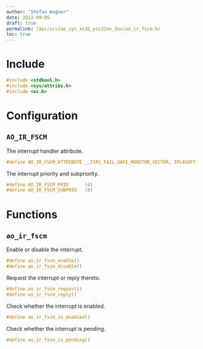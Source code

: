 ```yaml
---
author: "Stefan Wagner"
date: 2022-09-05
draft: true
permalink: /api/src/ao_sys_xc32_pic32mx_3xx/ao_ir_fscm.h/
toc: true
---
```


# Include

```c
#include <stdbool.h>
#include <sys/attribs.h>
#include <xc.h>
```

# Configuration

## `AO_IR_FSCM`

The interrupt handler attribute.

```c
#define AO_IR_FSCM_ATTRIBUTE __ISR(_FAIL_SAFE_MONITOR_VECTOR, IPL4SOFT)
```

The interrupt priority and subpriority.

```c
#define AO_IR_FSCM_PRIO      (4)
#define AO_IR_FSCM_SUBPRIO   (0)
```

# Functions

## `ao_ir_fscm`

Enable or disable the interrupt.

```c
#define ao_ir_fscm_enable()
#define ao_ir_fscm_disable()
```

Request the interrupt or reply thereto.

```c
#define ao_ir_fscm_request()
#define ao_ir_fscm_reply()
```

Check whether the interrupt is enabled.

```c
#define ao_ir_fscm_is_enabled()
```

Check whether the interrupt is pending.

```c
#define ao_ir_fscm_is_pending()
```
